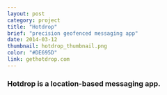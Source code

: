 ```yaml
---
layout: post
category: project
title: "Hotdrop"
brief: "precision geofenced messaging app"
date: 2014-03-12
thumbnail: hotdrop_thumbnail.png
color: "#DE695D"
link: gethotdrop.com
---
```


### Hotdrop is a location-based messaging app.
